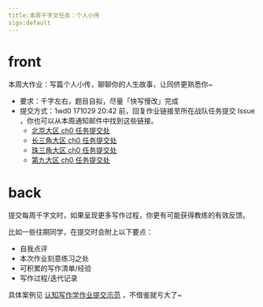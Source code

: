 ```yaml
---
title:本周千字文任务：个人小传
sign:default
---
```


# front
本周大作业：写篇个人小传，聊聊你的人生故事，让同侪更熟悉你~

- 要求：千字左右，题目自拟，尽量「快写慢改」完成
- 提交方式：1wd0 171029 20:42 前，回复作业链接至所在战队任务提交 Issue ，你也可以从本周通知邮件中找到这些链接。
   - [北京大区 ch0 任务提交处](https://github.com/AIWriter/Writer005/issues?q=is%3Aissue+is%3Aopen+label%3Atask+label%3A%E5%8C%97%E4%BA%AC%E5%A4%A7%E5%8C%BA)
   - [长三角大区 ch0 任务提交处](https://github.com/AIWriter/Writer005/issues?q=is%3Aissue+is%3Aopen+label%3Atask+label%3A%E9%95%BF%E4%B8%89%E8%A7%92%E5%A4%A7%E5%8C%BA)
   - [珠三角大区 ch0 任务提交处](https://github.com/AIWriter/Writer005/issues?q=is%3Aissue+is%3Aopen+label%3Atask+label%3A%E7%8F%A0%E4%B8%89%E8%A7%92%E5%A4%A7%E5%8C%BA)
   - [第九大区 ch0 任务提交处](https://github.com/AIWriter/Writer005/issues?q=is%3Aissue+is%3Aopen+label%3Atask+label%3A%E7%AC%AC%E4%B9%9D%E5%A4%A7%E5%8C%BA)


# back
提交每周千字文时，如果呈现更多写作过程，你更有可能获得教练的有效反馈。

比如一些往期同学，在提交时会附上以下要点：

* 自我点评
* 本次作业刻意练习之处
* 可积累的写作清单/经验
* 写作过程/迭代记录

具体案例见 [认知写作学作业提交示范](https://github.com/OpenMindClub/Share/wiki/HbAssignmentHandupStyleWriter) ，不借鉴就亏大了~

